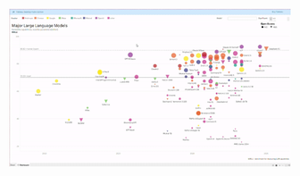 ![LLM Ranking](https://github.com/qureshiwaqas/data-analysis/raw/refs/heads/main/videos/llm-ranking.gif)
